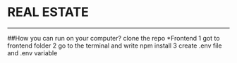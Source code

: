 # REAL ESTATE
---
##How you can run on your computer?
clone the repo
*Frontend
1 got to frontend folder
2 go to the terminal and write npm install
3 create .env file and .env variable


